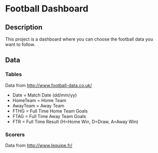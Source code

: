 # Football Dashboard


## Description

This project is a dashboard where you can choose the football data you want to follow.

## Data

### Tables
Data from http://www.football-data.co.uk/
- Date = Match Date (dd/mm/yy)
- HomeTeam = Home Team
- AwayTeam = Away Team
- FTHG = Full Time Home Team Goals
- FTAG = Full Time Away Team Goals
- FTR = Full Time Result (H=Home Win, D=Draw, A=Away Win)

### Scorers
Data from http://www.lequipe.fr/
